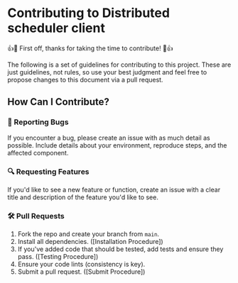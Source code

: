 # Contributing to Distributed scheduler client

👍🎉 First off, thanks for taking the time to contribute! 🎉👍

The following is a set of guidelines for contributing to this project. These are just guidelines, not rules, so use your
best judgment and feel free to propose changes to this document via a pull request.

## How Can I Contribute?

### 🐞 Reporting Bugs

If you encounter a bug, please create an issue with as much detail as possible. Include details about your environment,
reproduce steps, and the affected component.

### 🔍 Requesting Features

If you'd like to see a new feature or function, create an issue with a clear title and description of the feature you'd
like to see.

### 🛠️ Pull Requests

1. Fork the repo and create your branch from `main`.
2. Install all dependencies. ([Installation Procedure])
3. If you've added code that should be tested, add tests and ensure they pass. ([Testing Procedure])
4. Ensure your code lints (consistency is key).
5. Submit a pull request. ([Submit Procedure])
